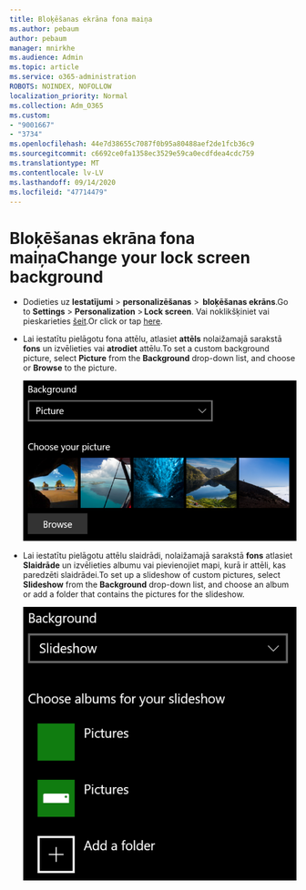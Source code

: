 ```yaml
---
title: Bloķēšanas ekrāna fona maiņa
ms.author: pebaum
author: pebaum
manager: mnirkhe
ms.audience: Admin
ms.topic: article
ms.service: o365-administration
ROBOTS: NOINDEX, NOFOLLOW
localization_priority: Normal
ms.collection: Adm_O365
ms.custom:
- "9001667"
- "3734"
ms.openlocfilehash: 44e7d38655c7087f0b95a80488aef2de1fcb36c9
ms.sourcegitcommit: c6692ce0fa1358ec3529e59ca0ecdfdea4cdc759
ms.translationtype: MT
ms.contentlocale: lv-LV
ms.lasthandoff: 09/14/2020
ms.locfileid: "47714479"
---
```

# <a name="change-your-lock-screen-background"></a><span data-ttu-id="71829-102">Bloķēšanas ekrāna fona maiņa</span><span class="sxs-lookup"><span data-stu-id="71829-102">Change your lock screen background</span></span>

- <span data-ttu-id="71829-103">Dodieties uz **Iestatījumi**  >  **personalizēšanas**  >  **bloķēšanas ekrāns**.</span><span class="sxs-lookup"><span data-stu-id="71829-103">Go to **Settings** > **Personalization** > **Lock screen**.</span></span> <span data-ttu-id="71829-104">Vai noklikšķiniet vai pieskarieties [šeit](ms-settings:lockscreen?activationSource=GetHelp).</span><span class="sxs-lookup"><span data-stu-id="71829-104">Or click or tap [here](ms-settings:lockscreen?activationSource=GetHelp).</span></span>

- <span data-ttu-id="71829-105">Lai iestatītu pielāgotu fona attēlu, atlasiet **attēls** nolaižamajā sarakstā **fons** un izvēlieties vai **atrodiet** attēlu.</span><span class="sxs-lookup"><span data-stu-id="71829-105">To set a custom background picture, select **Picture** from the **Background** drop-down list, and choose or **Browse** to the picture.</span></span>

  ![Iestatiet pielāgotu fona attēlu.](media/set-custom-background-pic.png)

- <span data-ttu-id="71829-107">Lai iestatītu pielāgotu attēlu slaidrādi, nolaižamajā sarakstā **fons** atlasiet **Slaidrāde** un izvēlieties albumu vai pievienojiet mapi, kurā ir attēli, kas paredzēti slaidrādei.</span><span class="sxs-lookup"><span data-stu-id="71829-107">To set up a slideshow of custom pictures, select **Slideshow** from the **Background** drop-down list, and choose an album or add a folder that contains the pictures for the slideshow.</span></span>

  ![Iestatiet pielāgotu attēlu slaidrādi.](media/set-up-slideshow-background.png)
